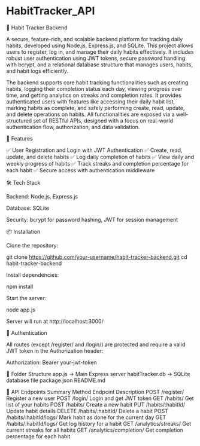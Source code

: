 # HabitTracker_API
📅 Habit Tracker Backend

A secure, feature-rich, and scalable backend platform for tracking daily habits, developed using Node.js, Express.js, and SQLite. This project allows users to register, log in, and manage their daily habits effectively. It includes robust user authentication using JWT tokens, secure password handling with bcrypt, and a relational database structure that manages users, habits, and habit logs efficiently.

The backend supports core habit tracking functionalities such as creating habits, logging their completion status each day, viewing progress over time, and getting analytics on streaks and completion rates. It provides authenticated users with features like accessing their daily habit list, marking habits as complete, and safely performing create, read, update, and delete operations on habits. All functionalities are exposed via a well-structured set of RESTful APIs, designed with a focus on real-world authentication flow, authorization, and data validation.

🚀 Features

✅ User Registration and Login with JWT Authentication
✅ Create, read, update, and delete habits
✅ Log daily completion of habits
✅ View daily and weekly progress of habits
✅ Track streaks and completion percentage for each habit
✅ Secure access with authentication middleware

🛠️ Tech Stack

Backend: Node.js, Express.js

Database: SQLite

Security: bcrypt for password hashing, JWT for session management

📦 Installation

Clone the repository:

git clone https://github.com/your-username/habit-tracker-backend.git
cd habit-tracker-backend


Install dependencies:

npm install


Start the server:

node app.js


Server will run at http://localhost:3000/

🔐 Authentication

All routes (except /register/ and /login/) are protected and require a valid JWT token in the Authorization header:

Authorization: Bearer your-jwt-token

📂 Folder Structure
app.js               -> Main Express server
habitTracker.db      -> SQLite database file
package.json
README.md

📑 API Endpoints Summary
Method	Endpoint	Description
POST	/register/	Register a new user
POST	/login/	Login and get JWT token
GET	/habits/	Get list of your habits
POST	/habits/	Create a new habit
PUT	/habits/:habitId/	Update habit details
DELETE	/habits/:habitId/	Delete a habit
POST	/habits/:habitId/logs/	Mark habit as done for the current day
GET	/habits/:habitId/logs/	Get log history for a habit
GET	/analytics/streaks/	Get current streaks for all habits
GET	/analytics/completion/	Get completion percentage for each habit
